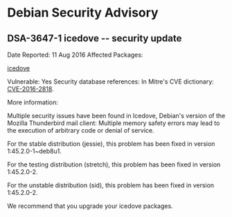 
Debian Security Advisory
========================


DSA-3647-1 icedove -- security update
-------------------------------------



Date Reported:
11 Aug 2016
Affected Packages:

[icedove](https://packages.debian.org/src:icedove)

Vulnerable:
Yes
Security database references:
In Mitre's CVE dictionary: [CVE-2016-2818](https://security-tracker.debian.org/tracker/CVE-2016-2818).  

More information:

Multiple security issues have been found in Icedove, Debian's version of
the Mozilla Thunderbird mail client: Multiple memory safety errors may
lead to the execution of arbitrary code or denial of service.


For the stable distribution (jessie), this problem has been fixed in
version 1:45.2.0-1~deb8u1.


For the testing distribution (stretch), this problem has been fixed
in version 1:45.2.0-2.


For the unstable distribution (sid), this problem has been fixed in
version 1:45.2.0-2.


We recommend that you upgrade your icedove packages.





